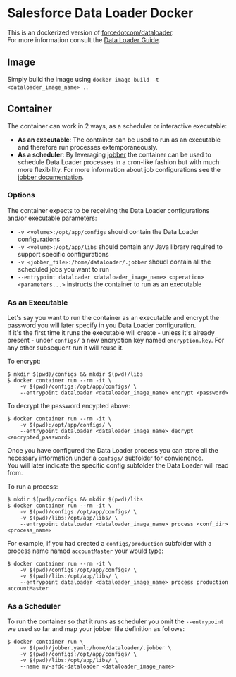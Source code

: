 # Salesforce Data Loader Docker
This is an dockerized version of [forcedotcom/dataloader](https://github.com/forcedotcom/dataloader).\
For more information consult the [Data Loader Guide](https://developer.salesforce.com/docs/atlas.en-us.dataLoader.meta/dataLoader/data_loader.htm).

## Image
Simply build the image using `docker image build -t <dataloader_image_name> .`.

## Container
The container can work in 2 ways, as a scheduler or interactive executable:

* __As an executable__: The container can be used to run as an executable and therefore run processes extemporaneously.
* __As a scheduler__: By leveraging [jobber](https://dshearer.github.io/jobber/) the container can be used to schedule Data Loader processes in a cron-like fashion but with much more flexibility. For more information about job configurations see the [jobber documentation](https://dshearer.github.io/jobber/doc/v1.4/).

### Options
The container expects to be receiving the Data Loader configurations and/or executable parameters:

* `-v <volume>:/opt/app/configs` should contain the Data Loader configurations
* `-v <volume>:/opt/app/libs` should contain any Java library required to support specific configurations
* `-v <jobber_file>:/home/dataloader/.jobber` shoudl contain all the scheduled jobs you want to run
* `--entrypoint dataloader <dataloader_image_name> <operation> <parameters...>` instructs the container to run as an executable

### As an Executable
Let's say you want to run the container as an executable and encrypt the password you will later specify in you Data Loader configuration.\
If it's the first time it runs the executable will create - unless it's already present - under `configs/` a new encryption key named `encryption.key`. For any other subsequent run it will reuse it.

To encrypt:
```
$ mkdir $(pwd)/configs && mkdir $(pwd)/libs
$ docker container run --rm -it \
    -v $(pwd)/configs:/opt/app/configs/ \
    --entrypoint dataloader <dataloader_image_name> encrypt <password>
```
To decrypt the password encypted above:
```
$ docker container run --rm -it \
    -v $(pwd):/opt/app/configs/ \
    --entrypoint dataloader <dataloader_image_name> decrypt <encrypted_password>
```

Once you have configured the Data Loader process you can store all the necessary information under a `configs/` subfolder for convienence.\
You will later indicate the specific config subfolder the Data Loader will read from.

To run a process:
```
$ mkdir $(pwd)/configs && mkdir $(pwd)/libs
$ docker container run --rm -it \
    -v $(pwd)/configs:/opt/app/configs/ \
    -v $(pwd)/libs:/opt/app/libs/ \
    --entrypoint dataloader <dataloader_image_name> process <conf_dir> <process_name>
```
For example, if you had created a `configs/production` subfolder with a process name named `accountMaster` your would type:
```
$ docker container run --rm -it \
    -v $(pwd)/configs:/opt/app/configs/ \
    -v $(pwd)/libs:/opt/app/libs/ \
    --entrypoint dataloader <dataloader_image_name> process production accountMaster
```

### As a Scheduler
To run the container so that it runs as scheduler you omit the `--entrypoint` we used so far and map your jobber file definition as follows:
```
$ docker container run \
    -v $(pwd)/jobber.yaml:/home/dataloader/.jobber \
    -v $(pwd)/configs:/opt/app/configs/ \
    -v $(pwd)/libs:/opt/app/libs/ \
    --name my-sfdc-dataloader <dataloader_image_name>
```